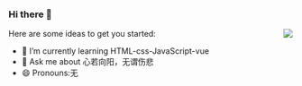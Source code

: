 ### Hi there 👋

<img align="right" src="https://github-readme-stats.vercel.app/api?username=qine233&include_all_commits=true&show_icons=true&theme=buefy&count_private=true&hide_border=true" />
Here are some ideas to get you started:

- 🌱 I’m currently learning HTML-css-JavaScript-vue
- 💬 Ask me about 心若向阳，无谓伤悲
- 😄 Pronouns:无
